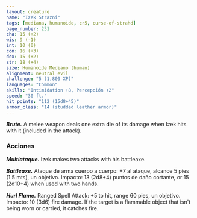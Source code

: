 ```yaml
---
layout: creature
name: "Izek Strazni"
tags: [mediana, humanoide, cr5, curse-of-strahd]
page_number: 231
cha: 15 (+2)
wis: 9 (-1)
int: 10 (0)
con: 16 (+3)
dex: 15 (+2)
str: 18 (+4)
size: Humanoide Mediano (human)
alignment: neutral evil
challenge: "5 (1,800 XP)"
languages: "Common"
skills: "Intimidation +8, Percepción +2"
speed: "30 ft."
hit_points: "112 (15d8+45)"
armor_class: "14 (studded leather armor)"
---
```


***Brute.*** A melee weapon deals one extra die of its damage when Izek hits with it (included in the attack).

### Acciones

***Multiataque.*** Izek makes two attacks with his battleaxe.

***Battleaxe.*** Ataque de arma cuerpo a cuerpo: +7 al ataque, alcance 5 pies (1.5 mts), un objetivo. Impacto: 13 (2d8+4) puntos de daño cortante, or 15 (2d10+4) when used with two hands.

***Hurl Flame.*** Ranged Spell Attack: +5 to hit, range 60 pies, un objetivo. Impacto: 10 (3d6) fire damage. If the target is a flammable object that isn't being worn or carried, it catches fire.